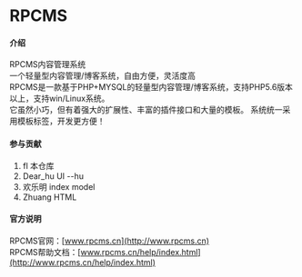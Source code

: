 # RPCMS

#### 介绍
RPCMS内容管理系统  
一个轻量型内容管理/博客系统，自由方便，灵活度高  
RPCMS是一款基于PHP+MYSQL的轻量型内容管理/博客系统，支持PHP5.6版本以上，支持win/Linux系统。  
它虽然小巧，但有着强大的扩展性、丰富的插件接口和大量的模板。 
系统统一采用模板标签，开发更方便！

#### 参与贡献

1.  fl 本仓库
2.  Dear_hu UI --hu
3.  欢乐明 index model
4.  Zhuang HTML


#### 官方说明

RPCMS官网：[www.rpcms.cn](http://www.rpcms.cn)  
RPCMS帮助文档：[www.rpcms.cn/help/index.html](http://www.rpcms.cn/help/index.html)  
